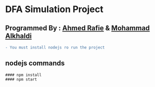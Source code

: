 # DFA Simulation Project

## Programmed By : [Ahmed Rafie](https://www.facebook.com/Ahmed.Rafie65) & [Mohammad Alkhaldi](https://www.facebook.com/profile.php?id=100012163270514)

```diff
- You must install nodejs ro run the project
```
## nodejs commands
```
#### npm install
#### npm start
```
